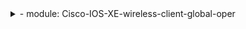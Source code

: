 <details>
<summary> - module: Cisco-IOS-XE-wireless-client-global-oper</summary>
  
  - client-global-oper-data
    - client-global-oper-data/client-live-stats
      - client-global-oper-data/client-live-stats/auth-state-clients
      - client-global-oper-data/client-live-stats/mobility-state-clients
      - client-global-oper-data/client-live-stats/iplearn-state-clients
      - client-global-oper-data/client-live-stats/webauth-state-clients
      - client-global-oper-data/client-live-stats/run-state-clients
      - client-global-oper-data/client-live-stats/delete-state-clients
      - client-global-oper-data/client-live-stats/random-mac-clients
    - client-global-oper-data/client-global-stats-data
      - client-global-oper-data/client-global-stats-data/session-stats
        - client-global-oper-data/client-global-stats-data/session-stats/most-ms-entries
        - client-global-oper-data/client-global-stats-data/session-stats/cur-ms-entries
        - client-global-oper-data/client-global-stats-data/session-stats/total-ms-entries
        - client-global-oper-data/client-global-stats-data/session-stats/total-ipv4-ms-entries
        - client-global-oper-data/client-global-stats-data/session-stats/cur-wgb-entries
        - client-global-oper-oper-data/client-global-stats-data/session-stats/cur-foreign-entries
        - client-global-oper-data/client-global-stats-data/session-stats/cur-anchor-entries
        - client-global-oper-data/client-global-stats-data/session-stats/cur-local-entries
        - client-global-oper-data/client-global-stats-data/session-stats/cur-idle-state-entries
    - client-global-oper-data/client-stats
      - client-global-oper-data/client-stats/co-client-del-reason
        - client-global-oper-data/client-stats/co-client-del-reason/invalid-operation
        - client-global-oper-data/client-stats/co-client-del-reason/internal-generic-err
        - client-global-oper-data/client-stats/co-client-del-reason/deauth-or-disassoc-req
        - client-global-oper-data/client-stats/co-client-del-reason/auth-fail
        - client-global-oper-data/client-stats/co-client-del-reason/webauth-fail
        - client-global-oper-data/client-stats/co-client-del-reason/ap-delete
        - client-global-oper-data/client-stats/co-client-del-reason/bssid-down
        - client-global-oper-data/client-stats/co-client-del-reason/capwap-down
        - client-global-oper-data/client-stats/co-client-del-reason/connect-timeout
        - client-global-oper-data/client-stats/co-client-del-reason/mab-fail
        - client-global-oper-data/client-stats/co-client-del-reason/datapath-fail
        - client-global-oper-data/client-stats/co-client-del-reason/wlan-change
        - client-global-oper-data/client-stats/co-client-del-reason/vlan-change
        - client-global-oper-data/client-stats/co-client-del-reason/admin-reset
        - client-global-oper-data/client-stats/co-client-del-reason/qos-fail
          


<details>
<summary> - module: Cisco-IOS-XE-wireless-access-point-cfg-rpc</summary>
  
  - rpcs:
    - set-ap-vlan-tag
      - vlan-id
      - ap-name
      - mac-addr
    - set-ap-vlan-tag-all
      - vlan-id
    - set-ap-monitor-mode-chnl-optimize
      - mode
      - ap-name
      - mac-addr
    - set-ap-mode
      - clear-mode
      - mode
      - ap-name
      - mac-addr
    - set-lrad-led-state
      - ledstate
      - ap-name
      - mac-addr
    - set-lrad-led-flash
      - flash-sec
      - led-flash-state
      - config-type
      - ap-name
      - mac-addr
    - set-ap-location
      - location
      - ap-name
      - mac-addr
    - set-ap-name
      - name
      - ap-name
      - mac-addr
    - set-ap-antenna-band-mode
      - band-val
      - ap-name
      - mac-addr
    - set-ap-country
      - country-string
      - ap-name
      - mac-addr
    - set-11-hphy-ofdm-chan
      - chan
      - slot-id
      - ap-name
      - mac-addr
    - set-ap-slot-ext-antenna-gain
      - external-antenna-gain
      - slot-id

</details>
